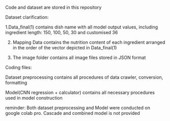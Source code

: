 
Code and dataset are stored in this repository

Dataset clarification:

1.Data_final(1) contains dish name with all model output values, including ingredient length: 150, 100, 50, 30 and customised 36

2. Mapping Data contains the nutrition content of each ingredient arranged in the order of the vector depicted in Data_final(1)

3. The image folder contains all image files stored in JSON format

Coding files:

Dataset preprocessing contains all procedures of data crawler, conversion, formatting

Model(CNN regression + calculator) contains all necessary procedures used in model construction

reminder: Both dataset preprocessing and Model were conducted on google colab pro. Cascade and combined model is not provided

